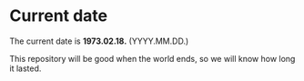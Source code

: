 # Current date

The current date is **1973.02.18.** (YYYY.MM.DD.)

This repository will be good when the world ends, so we will know how long it lasted.